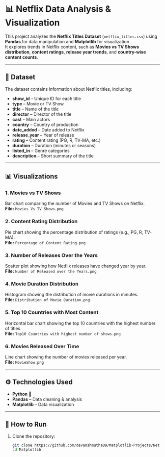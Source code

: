 # 📊 Netflix Data Analysis & Visualization

This project analyzes the **Netflix Titles Dataset** (`netflix_titles.csv`) using **Pandas** for data manipulation and **Matplotlib** for visualization.  
It explores trends in Netflix content, such as **Movies vs TV Shows distribution**, **content ratings**, **release year trends**, and **country-wise content counts**.

---

## 📂 Dataset
The dataset contains information about Netflix titles, including:
- **show_id** – Unique ID for each title
- **type** – Movie or TV Show
- **title** – Name of the title
- **director** – Director of the title
- **cast** – Main actors
- **country** – Country of production
- **date_added** – Date added to Netflix
- **release_year** – Year of release
- **rating** – Content rating (PG, R, TV-MA, etc.)
- **duration** – Duration (minutes or seasons)
- **listed_in** – Genre categories
- **description** – Short summary of the title

---

## 📊 Visualizations

### 1. Movies vs TV Shows
Bar chart comparing the number of Movies and TV Shows on Netflix.  
**File:** `Movies Vs TV Shows.png`

### 2. Content Rating Distribution
Pie chart showing the percentage distribution of ratings (e.g., PG, R, TV-MA).  
**File:** `Percentage of Content Rating.png`

### 3. Number of Releases Over the Years
Scatter plot showing how Netflix releases have changed year by year.  
**File:** `Number of Released over the Years.png`

### 4. Movie Duration Distribution
Histogram showing the distribution of movie durations in minutes.  
**File:** `Distribution of Movie Duration.png`

### 5. Top 10 Countries with Most Content
Horizontal bar chart showing the top 10 countries with the highest number of titles.  
**File:** `Top10 Countries with highest number of shows.png`

### 6. Movies Released Over Time
Line chart showing the number of movies released per year.  
**File:** `MovieShow.png`

---

## ⚙️ Technologies Used
- **Python** 🐍
- **Pandas** – Data cleaning & analysis
- **Matplotlib** – Data visualization

---

## 🚀 How to Run
1. Clone the repository:
   ```bash
   git clone https://github.com/devanshmutha09/Matplotlib-Projects/Netflix Project MatPlotLib.git
   cd Matplotlib
